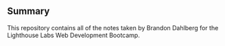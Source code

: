 ## Summary

This repository contains all of the notes taken by Brandon Dahlberg for the Lighthouse Labs Web Development Bootcamp.
